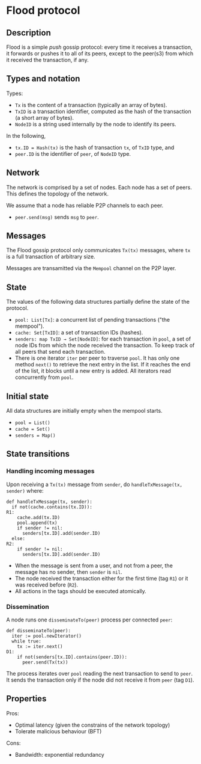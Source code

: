 # Flood protocol

## Description

Flood is a simple *push* gossip protocol: every time it receives a transaction, it forwards or
pushes it to all of its peers, except to the peer(s3) from which it received the transaction, if any.

## Types and notation

Types:
- `Tx` is the content of a transaction (typically an array of bytes).
- `TxID` is a transaction identifier, computed as the hash of the transaction (a short array of
  bytes).
- `NodeID` is a string used internally by the node to identify its peers.

In the following,
- `tx.ID = Hash(tx)` is the hash of transaction `tx`, of `TxID` type, and
- `peer.ID` is the identifier of `peer`, of `NodeID` type.

## Network

The network is comprised by a set of nodes. Each node has a set of peers. This defines the topology
of the network.

We assume that a node has reliable P2P channels to each peer.
- `peer.send(msg)` sends `msg` to `peer`.

## Messages

The Flood gossip protocol only communicates `Tx(tx)` messages, where `tx` is a full transaction of
arbitrary size.

Messages are transamitted via the `Mempool` channel on the P2P layer.

## State

The values of the following data structures partially define the state of the protocol.
- `pool: List[Tx]`: a concurrent list of pending transactions ("the mempool").
- `cache: Set[TxID]`: a set of transaction IDs (hashes).
- `senders: map TxID → Set[NodeID]`: for each transaction in `pool`, a set of node IDs from which
  the node received the transaction. To keep track of all peers that send each transaction.
- There is one iterator `iter` per peer to traverse `pool`. It has only one method `next()` to
  retrieve the next entry in the list. If it reaches the end of the list, it blocks until a new
  entry is added. All iterators read concurrently from `pool`.

## Initial state

All data structures are initially empty when the mempool starts.
- `pool = List()`
- `cache = Set()`
- `senders = Map()`

## State transitions

### Handling incoming messages

Upon receiving a `Tx(tx)` message from `sender`, do `handleTxMessage(tx, sender)` where:
```
def handleTxMessage(tx, sender):
  if not(cache.contains(tx.ID)):
R1: 
    cache.add(tx.ID)
    pool.append(tx)
    if sender != nil:
      senders[tx.ID].add(sender.ID)
  else:
R2: 
    if sender != nil:
      senders[tx.ID].add(sender.ID)
```
- When the message is sent from a user, and not from a peer, the message has no sender, then
`sender` is `nil`.
- The node received the transaction either for the first time (tag `R1`) or it was received before
  (`R2`).
- All actions in the tags should be executed atomically.

### Dissemination

A node runs one `disseminateTo(peer)` process per connected `peer`:
```
def disseminateTo(peer):
  iter := pool.newIterator()
  while true:
    tx := iter.next()
D1:
    if not(senders[tx.ID].contains(peer.ID)):
      peer.send(Tx(tx))
```

The process iterates over `pool` reading the next transaction to send to `peer`. It sends the
transaction only if the node did not receive it from `peer` (tag `D1`).

## Properties

Pros:
+ Optimal latency (given the constrains of the network topology)
+ Tolerate malicious behaviour (BFT)

Cons:
- Bandwidth: exponential redundancy
